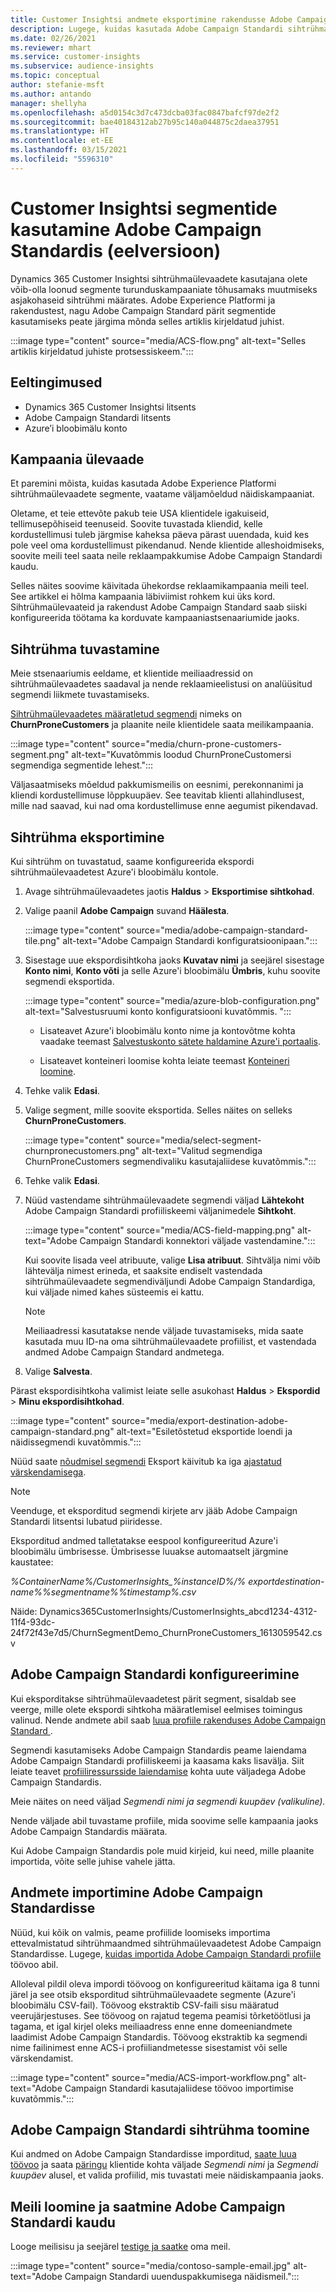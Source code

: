 ```yaml
---
title: Customer Insightsi andmete eksportimine rakendusse Adobe Campaign Standard
description: Lugege, kuidas kasutada Adobe Campaign Standardi sihtrühmaülevaadete segmente.
ms.date: 02/26/2021
ms.reviewer: mhart
ms.service: customer-insights
ms.subservice: audience-insights
ms.topic: conceptual
author: stefanie-msft
ms.author: antando
manager: shellyha
ms.openlocfilehash: a5d0154c3d7c473dcba03fac0847bafcf97de2f2
ms.sourcegitcommit: bae40184312ab27b95c140a044875c2daea37951
ms.translationtype: HT
ms.contentlocale: et-EE
ms.lasthandoff: 03/15/2021
ms.locfileid: "5596310"
---
```

# <a name="use-customer-insights-segments-in-adobe-campaign-standard-preview"></a>Customer Insightsi segmentide kasutamine Adobe Campaign Standardis (eelversioon)

Dynamics 365 Customer Insightsi sihtrühmaülevaadete kasutajana olete võib-olla loonud segmente turunduskampaaniate tõhusamaks muutmiseks asjakohaseid sihtrühmi määrates. Adobe Experience Platformi ja rakendustest, nagu Adobe Campaign Standard pärit segmentide kasutamiseks peate järgima mõnda selles artiklis kirjeldatud juhist.

:::image type="content" source="media/ACS-flow.png" alt-text="Selles artiklis kirjeldatud juhiste protsessiskeem.":::

## <a name="prerequisites"></a>Eeltingimused

-   Dynamics 365 Customer Insightsi litsents
-   Adobe Campaign Standardi litsents
-   Azure’i bloobimälu konto

## <a name="campaign-overview"></a>Kampaania ülevaade

Et paremini mõista, kuidas kasutada Adobe Experience Platformi sihtrühmaülevaadete segmente, vaatame väljamõeldud näidiskampaaniat.

Oletame, et teie ettevõte pakub teie USA klientidele igakuiseid, tellimusepõhiseid teenuseid. Soovite tuvastada kliendid, kelle kordustellimusi tuleb järgmise kaheksa päeva pärast uuendada, kuid kes pole veel oma kordustellimust pikendanud. Nende klientide alleshoidmiseks, soovite meili teel saata neile reklaampakkumise Adobe Campaign Standardi kaudu.

Selles näites soovime käivitada ühekordse reklaamikampaania meili teel. See artikkel ei hõlma kampaania läbiviimist rohkem kui üks kord. Sihtrühmaülevaateid ja rakendust Adobe Campaign Standard saab siiski konfigureerida töötama ka korduvate kampaaniastsenaariumide jaoks.

## <a name="identify-your-target-audience"></a>Sihtrühma tuvastamine

Meie stsenaariumis eeldame, et klientide meiliaadressid on sihtrühmaülevaadetes saadaval ja nende reklaamieelistusi on analüüsitud segmendi liikmete tuvastamiseks.

[Sihtrühmaülevaadetes määratletud segmendi](segments.md) nimeks on **ChurnProneCustomers** ja plaanite neile klientidele saata meilikampaania.

:::image type="content" source="media/churn-prone-customers-segment.png" alt-text="Kuvatõmmis loodud ChurnProneCustomersi segmendiga segmentide lehest.":::

Väljasaatmiseks mõeldud pakkumismeilis on eesnimi, perekonnanimi ja kliendi kordustellimuse lõppkuupäev. See teavitab klienti allahindlusest, mille nad saavad, kui nad oma kordustellimuse enne aegumist pikendavad.

## <a name="export-your-target-audience"></a>Sihtrühma eksportimine

Kui sihtrühm on tuvastatud, saame konfigureerida ekspordi sihtrühmaülevaadetest Azure'i bloobimälu kontole.

1. Avage sihtrühmaülevaadetes jaotis **Haldus** > **Eksportimise sihtkohad**.

1. Valige paanil **Adobe Campaign** suvand **Häälesta**.

   :::image type="content" source="media/adobe-campaign-standard-tile.png" alt-text="Adobe Campaign Standardi konfiguratsioonipaan.":::

1. Sisestage uue ekspordisihtkoha jaoks **Kuvatav nimi** ja seejärel sisestage **Konto nimi**, **Konto võti** ja selle Azure'i bloobimälu **Ümbris**, kuhu soovite segmendi eksportida.  
      
   :::image type="content" source="media/azure-blob-configuration.png" alt-text="Salvestusruumi konto konfiguratsiooni kuvatõmmis. "::: 

   - Lisateavet Azure'i bloobimälu konto nime ja kontovõtme kohta vaadake teemast [Salvestuskonto sätete haldamine Azure'i portaalis](/azure/storage/common/storage-account-manage).

   - Lisateavet konteineri loomise kohta leiate teemast [Konteineri loomine](/azure/storage/blobs/storage-quickstart-blobs-portal#create-a-container).

1. Tehke valik **Edasi**.

1. Valige segment, mille soovite eksportida. Selles näites on selleks **ChurnProneCustomers**.

   :::image type="content" source="media/select-segment-churnpronecustomers.png" alt-text="Valitud segmendiga ChurnProneCustomers segmendivaliku kasutajaliidese kuvatõmmis.":::

1. Tehke valik **Edasi**.

1. Nüüd vastendame sihtrühmaülevaadete segmendi väljad **Lähtekoht** Adobe Campaign Standardi profiiliskeemi väljanimedele **Sihtkoht**.

   :::image type="content" source="media/ACS-field-mapping.png" alt-text="Adobe Campaign Standardi konnektori väljade vastendamine.":::

   Kui soovite lisada veel atribuute, valige **Lisa atribuut**. Sihtvälja nimi võib lähtevälja nimest erineda, et saaksite endiselt vastendada sihtrühmaülevaadete segmendiväljundi Adobe Campaign Standardiga, kui väljade nimed kahes süsteemis ei kattu.

   > [!NOTE]
   > Meiliaadressi kasutatakse nende väljade tuvastamiseks, mida saate kasutada muu ID-na oma sihtrühmaülevaadete profiilist, et vastendada andmed Adobe Campaign Standard andmetega.

1. Valige **Salvesta**.

Pärast ekspordisihtkoha valimist leiate selle asukohast **Haldus** > **Ekspordid** > **Minu ekspordisihtkohad**.

:::image type="content" source="media/export-destination-adobe-campaign-standard.png" alt-text="Esiletõstetud eksportide loendi ja näidissegmendi kuvatõmmis.":::

Nüüd saate [nõudmisel segmendi](export-destinations.md#export-data-on-demand) Eksport käivitub ka iga [ajastatud värskendamisega](system.md).

> [!NOTE]
> Veenduge, et eksporditud segmendi kirjete arv jääb Adobe Campaign Standardi litsentsi lubatud piiridesse.

Eksporditud andmed talletatakse eespool konfigureeritud Azure'i bloobimälu ümbrisesse. Ümbrisesse luuakse automaatselt järgmine kaustatee:

*%ContainerName%/CustomerInsights_%instanceID%/% exportdestination-name%_%segmentname%_%timestamp%.csv*

Näide: Dynamics365CustomerInsights/CustomerInsights_abcd1234-4312-11f4-93dc-24f72f43e7d5/ChurnSegmentDemo_ChurnProneCustomers_1613059542.csv

## <a name="configure-adobe-campaign-standard"></a>Adobe Campaign Standardi konfigureerimine

Kui eksporditakse sihtrühmaülevaadetest pärit segment, sisaldab see veerge, mille olete ekspordi sihtkoha määratlemisel eelmises toimingus valinud. Nende andmete abil saab [luua profiile rakenduses Adobe Campaign Standard ](https://experienceleague.adobe.com/docs/campaign-standard/using/profiles-and-audiences/managing-profiles/about-profiles.html#managing-profiles).

Segmendi kasutamiseks Adobe Campaign Standardis peame laiendama Adobe Campaign Standardi profiiliskeemi ja kaasama kaks lisavälja. Siit leiate teavet [profiiliressursside laiendamise](https://experienceleague.adobe.com/docs/campaign-standard/using/developing/use-cases--extending-resources/extending-the-profile-resource-with-a-new-field.html#developing) kohta uute väljadega Adobe Campaign Standardis.

Meie näites on need väljad *Segmendi nimi ja segmendi kuupäev (valikuline).*

Nende väljade abil tuvastame profiile, mida soovime selle kampaania jaoks Adobe Campaign Standardis määrata.

Kui Adobe Campaign Standardis pole muid kirjeid, kui need, mille plaanite importida, võite selle juhise vahele jätta.

## <a name="import-data-into-adobe-campaign-standard"></a>Andmete importimine Adobe Campaign Standardisse

Nüüd, kui kõik on valmis, peame profiilide loomiseks importima ettevalmistatud sihtrühmaandmed sihtrühmaülevaadetest Adobe Campaign Standardisse. Lugege, [kuidas importida Adobe Campaign Standardi profiile](https://experienceleague.adobe.com/docs/campaign-standard/using/profiles-and-audiences/managing-profiles/creating-profiles.html#profiles-and-audiences) töövoo abil.

Alloleval pildil oleva impordi töövoog on konfigureeritud käitama iga 8 tunni järel ja see otsib eksporditud sihtrühmaülevaadete segmente (Azure'i bloobimälu CSV-fail). Töövoog ekstraktib CSV-faili sisu määratud veerujärjestuses. See töövoog on rajatud tegema peamisi tõrketöötlusi ja tagama, et igal kirjel oleks meiliaadress enne enne domeeniandmete laadimist Adobe Campaign Standardis. Töövoog ekstraktib ka segmendi nime failinimest enne ACS-i profiiliandmetesse sisestamist või selle värskendamist.

:::image type="content" source="media/ACS-import-workflow.png" alt-text="Adobe Campaign Standardi kasutajaliidese töövoo importimise kuvatõmmis.":::

## <a name="retrieve-the-audience-in-adobe-campaign-standard"></a>Adobe Campaign Standardi sihtrühma toomine

Kui andmed on Adobe Campaign Standardisse imporditud, [saate luua töövoo](https://experienceleague.adobe.com/docs/campaign-standard/using/managing-processes-and-data/workflow-general-operation/building-a-workflow.html#managing-processes-and-data) ja saata [päringu](https://experienceleague.adobe.com/docs/campaign-standard/using/managing-processes-and-data/targeting-activities/query.html#managing-processes-and-data) klientide kohta väljade *Segmendi nimi* ja *Segmendi kuupäev* alusel, et valida profiilid, mis tuvastati meie näidiskampaania jaoks.

## <a name="create-and-send-the-email-using-adobe-campaign-standard"></a>Meili loomine ja saatmine Adobe Campaign Standardi kaudu

Looge meilisisu ja seejärel [testige ja saatke](https://experienceleague.adobe.com/docs/campaign-standard/using/testing-and-sending/get-started-sending-messages.html#preparing-and-testing-messages) oma meil.

:::image type="content" source="media/contoso-sample-email.jpg" alt-text="Adobe Campaign Standardi uuenduspakkumisega näidismeil.":::